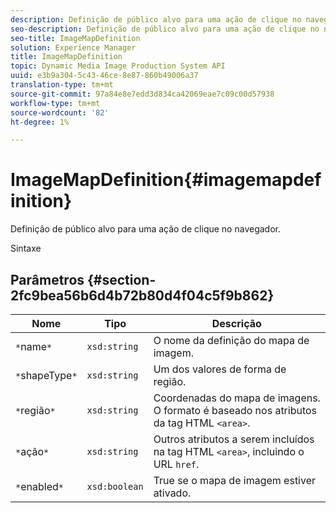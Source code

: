 ```yaml
---
description: Definição de público alvo para uma ação de clique no navegador.
seo-description: Definição de público alvo para uma ação de clique no navegador.
seo-title: ImageMapDefinition
solution: Experience Manager
title: ImageMapDefinition
topic: Dynamic Media Image Production System API
uuid: e3b9a304-5c43-46ce-8e87-860b49006a37
translation-type: tm+mt
source-git-commit: 97a84e8e7edd3d834ca42069eae7c09c00d57938
workflow-type: tm+mt
source-wordcount: '82'
ht-degree: 1%

---
```



# ImageMapDefinition{#imagemapdefinition}

Definição de público alvo para uma ação de clique no navegador.

Sintaxe

## Parâmetros {#section-2fc9bea56b6d4b72b80d4f04c5f9b862}

| Nome | Tipo | Descrição |
|---|---|---|
| `*`name`*` | `xsd:string` | O nome da definição do mapa de imagem. |
| `*`shapeType`*` | `xsd:string` | Um dos valores de forma de região. |
| `*`região`*` | `xsd:string` | Coordenadas do mapa de imagens. O formato é baseado nos atributos da tag HTML `<area>`. |
| `*`ação`*` | `xsd:string` | Outros atributos a serem incluídos na tag HTML `<area>`, incluindo o URL `href`. |
| `*`enabled`*` | `xsd:boolean` | True se o mapa de imagem estiver ativado. |

